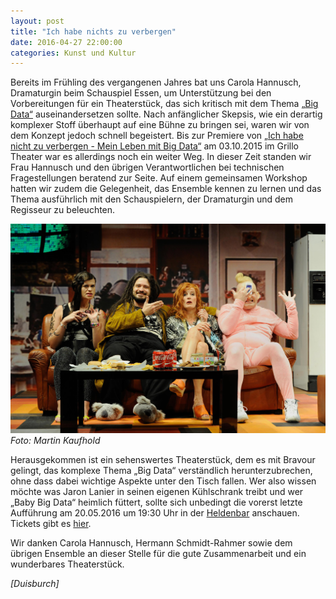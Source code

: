 ```yaml
---
layout: post
title: "Ich habe nichts zu verbergen"
date: 2016-04-27 22:00:00
categories: Kunst und Kultur
---
```

Bereits im Frühling des vergangenen Jahres bat uns Carola Hannusch,
Dramaturgin beim Schauspiel Essen, um Unterstützung bei den
Vorbereitungen für ein Theaterstück, das sich kritisch mit dem Thema
[„Big Data“](https://de.wikipedia.org/wiki/Big_Data) auseinandersetzen sollte. Nach anfänglicher Skepsis, wie ein
derartig komplexer Stoff überhaupt auf eine Bühne zu bringen sei, waren
wir von dem Konzept jedoch schnell begeistert. Bis zur Premiere von [„Ich habe nicht zu verbergen - Mein Leben mit Big Data“](http://www.schauspiel-essen.de/stuecke/ich-habe-nicht-zu-verbergen-mein-leben-mit-big-data.htm) am 03.10.2015 im
Grillo Theater war es allerdings noch ein weiter Weg. In dieser Zeit
standen wir Frau Hannusch und den übrigen Verantwortlichen bei
technischen Fragestellungen beratend zur Seite. Auf einem gemeinsamen
Workshop hatten wir zudem die Gelegenheit, das Ensemble kennen zu lernen
und das Thema ausführlich mit den Schauspielern, der Dramaturgin und dem
Regisseur zu beleuchten.

![Lisa Heinrici, Daniel Christensen, Ines Krug, Jan Pröhl](/media/2016-04-27/ich-habe-nichts-zu-verbergen-0075.jpg)
*Foto: Martin Kaufhold*

Herausgekommen ist ein sehenswertes Theaterstück, dem es mit Bravour
gelingt, das komplexe Thema „Big Data“ verständlich herunterzubrechen,
ohne dass dabei wichtige Aspekte unter den Tisch fallen.
Wer also wissen möchte was Jaron Lanier in seinen eigenen Kühlschrank
treibt und wer „Baby Big Data“ heimlich füttert, sollte sich unbedingt
die vorerst letzte Aufführung am 20.05.2016 um 19:30 Uhr in der [Heldenbar](http://www.schauspiel-essen.de/orte/heldenbar.htm) anschauen. Tickets
gibt es [hier](http://www.schauspiel-essen.de/stuecke/ich-habe-nicht-zu-verbergen-mein-leben-mit-big-data.htm#vorstellungen "Tickets").

Wir danken Carola Hannusch, Hermann Schmidt-Rahmer sowie dem übrigen
Ensemble an dieser Stelle für die gute Zusammenarbeit und ein
wunderbares Theaterstück.

*[Duisburch]*
